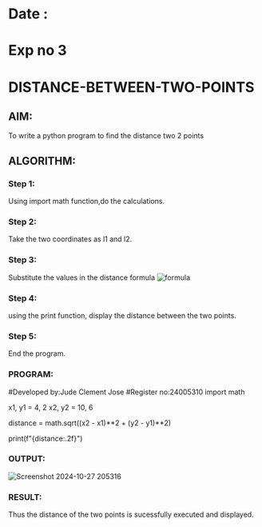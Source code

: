 # Date :
# Exp no 3
# DISTANCE-BETWEEN-TWO-POINTS

## AIM:
To write a python program to find the distance two 2 points
## ALGORITHM:
### Step 1: 
Using import math function,do the calculations.
### Step 2: 
Take the two coordinates as l1 and l2.
### Step 3: 
Substitute the values in the distance formula 
![formula](/formula.JPG)
### Step 4: 
using the print function, display the distance between the two points.
### Step 5: 
End the program.
### PROGRAM:
#Developed by:Jude Clement Jose
#Register no:24005310
import math

x1, y1 = 4, 2
x2, y2 = 10, 6

distance = math.sqrt((x2 - x1)**2 + (y2 - y1)**2)

print(f"{distance:.2f}")

### OUTPUT:
![Screenshot 2024-10-27 205316](https://github.com/user-attachments/assets/32453db4-a68b-4207-a384-d24ba2a05464)


### RESULT:
Thus the distance of the two points is sucessfully executed and displayed.
